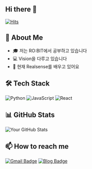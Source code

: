 ## Hi there 👋 

[![Hits](https://hits.seeyoufarm.com/api/count/incr/badge.svg?url=https%3A%2F%2Fgithub.com%2F[username]%2Fhit-counter&count_bg=%2379C83D&title_bg=%23555555&icon=&icon_color=%23E7E7E7&title=hits&edge_flat=false)](https://hits.seeyoufarm.com)

## 🚀 About Me
- 🎓 저는 RO:BIT에서 공부하고 있습니다
- 💻 Vision을 다루고 있습니다
- 🌱 현재 Realsense를 배우고 있어요

## 🛠 Tech Stack
![Python](https://img.shields.io/badge/-Python-3776AB?style=flat-square&logo=Python&logoColor=white)
![JavaScript](https://img.shields.io/badge/-JavaScript-F7DF1E?style=flat-square&logo=javascript&logoColor=black)
![React](https://img.shields.io/badge/-React-61DAFB?style=flat-square&logo=React&logoColor=black)

## 📊 GitHub Stats
![Your GitHub Stats](https://github-readme-stats.vercel.app/api?username=[username]&show_icons=true&theme=radical)

## 📫 How to reach me
[![Gmail Badge](https://img.shields.io/badge/Gmail-d14836?style=flat-square&logo=Gmail&logoColor=white&link=mailto:[이메일])](mailto:[이메일])
[![Blog Badge](https://img.shields.io/badge/Blog-FF5722?style=flat-square&logo=blogger&logoColor=white&link=[블로그주소])]([블로그주소])

<!--
**beomsuchoi/beomsuchoi** is a ✨ _special_ ✨ repository because its `README.md` (this file) appears on your GitHub profile.


